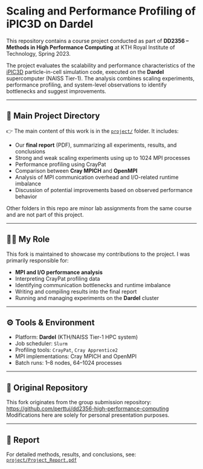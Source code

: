 # Scaling and Performance Profiling of iPIC3D on Dardel

This repository contains a course project conducted as part of **DD2356 – Methods in High Performance Computing** at KTH Royal Institute of Technology, Spring 2023.

The project evaluates the scalability and performance characteristics of the [iPIC3D](https://github.com/KTH-HPC/iPIC3D) particle-in-cell simulation code, executed on the **Dardel** supercomputer (NAISS Tier-1). The analysis combines scaling experiments, performance profiling, and system-level observations to identify bottlenecks and suggest improvements.

---

## 📁 Main Project Directory

👉 The main content of this work is in the [`project/`](./project) folder. It includes:

- Our **final report** (PDF), summarizing all experiments, results, and conclusions
- Strong and weak scaling experiments using up to 1024 MPI processes
- Performance profiling using CrayPat
- Comparison between **Cray MPICH** and **OpenMPI**
- Analysis of MPI communication overhead and I/O-related runtime imbalance
- Discussion of potential improvements based on observed performance behavior

Other folders in this repo are minor lab assignments from the same course and are not part of this project.

---

## 🧑‍💻 My Role

This fork is maintained to showcase my contributions to the project. I was primarily responsible for:

- **MPI and I/O performance analysis**
- Interpreting CrayPat profiling data
- Identifying communication bottlenecks and runtime imbalance
- Writing and compiling results into the final report
- Running and managing experiments on the **Dardel** cluster

---

## ⚙️ Tools & Environment

- Platform: **Dardel** (KTH/NAISS Tier-1 HPC system)
- Job scheduler: `Slurm`
- Profiling tools: `CrayPat`, `Cray Apprentice2`
- MPI implementations: Cray MPICH and OpenMPI
- Batch runs: 1–8 nodes, 64–1024 processes

---

## 🔗 Original Repository

This fork originates from the group submission repository:  
https://github.com/perttuj/dd2356-high-performance-computing  
Modifications here are solely for personal presentation purposes.

---

## 📄 Report

For detailed methods, results, and conclusions, see: [`project/Project_Report.pdf`](./project/Project_Report.pdf)

